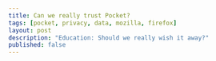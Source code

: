 ```yaml
---
title: Can we really trust Pocket?
tags: [pocket, privacy, data, mozilla, firefox]
layout: post
description: "Education: Should we really wish it away?"
published: false
---
```


